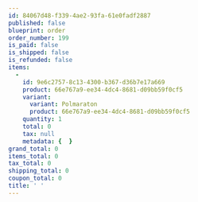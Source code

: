 ```yaml
---
id: 84067d48-f339-4ae2-93fa-61e0fadf2887
published: false
blueprint: order
order_number: 199
is_paid: false
is_shipped: false
is_refunded: false
items:
  -
    id: 9e6c2757-8c13-4300-b367-d36b7e17a669
    product: 66e767a9-ee34-4dc4-8681-d09bb59f0cf5
    variant:
      variant: Polmaraton
      product: 66e767a9-ee34-4dc4-8681-d09bb59f0cf5
    quantity: 1
    total: 0
    tax: null
    metadata: {  }
grand_total: 0
items_total: 0
tax_total: 0
shipping_total: 0
coupon_total: 0
title: ' '
---
```


